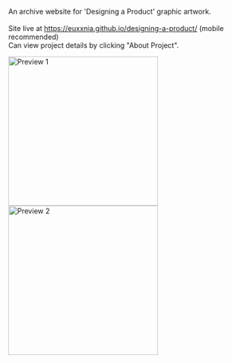 An archive website for 'Designing a Product' graphic artwork.
<br><br>
Site live at https://euxxnia.github.io/designing-a-product/ (mobile recommended)<br>
Can view project details by clicking "About Project".

<p>
  <img src="preview.png" alt="Preview 1" width="300">
  <img src="brief.png" alt="Preview 2" width="300">
</p>
